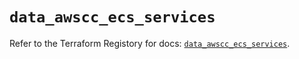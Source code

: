 # `data_awscc_ecs_services`

Refer to the Terraform Registory for docs: [`data_awscc_ecs_services`](https://registry.terraform.io/providers/hashicorp/awscc/0.70.0/docs/data-sources/ecs_services).

